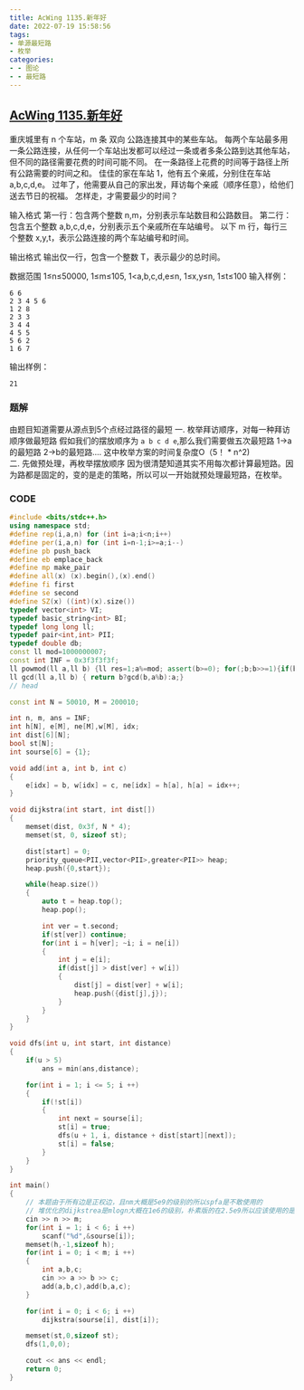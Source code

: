 ```yaml
---
title: AcWing 1135.新年好
date: 2022-07-19 15:58:56
tags:
- 单源最短路
- 枚举
categories:
- - 图论
- - 最短路
---
```


## [AcWing 1135.新年好](https://www.acwing.com/problem/content/1137/)
重庆城里有 n 个车站，m 条 双向 公路连接其中的某些车站。
每两个车站最多用一条公路连接，从任何一个车站出发都可以经过一条或者多条公路到达其他车站，但不同的路径需要花费的时间可能不同。
在一条路径上花费的时间等于路径上所有公路需要的时间之和。
佳佳的家在车站 1，他有五个亲戚，分别住在车站 a,b,c,d,e。
过年了，他需要从自己的家出发，拜访每个亲戚（顺序任意），给他们送去节日的祝福。
怎样走，才需要最少的时间？

输入格式
第一行：包含两个整数 n,m，分别表示车站数目和公路数目。
第二行：包含五个整数 a,b,c,d,e，分别表示五个亲戚所在车站编号。
以下 m 行，每行三个整数 x,y,t，表示公路连接的两个车站编号和时间。

输出格式
输出仅一行，包含一个整数 T，表示最少的总时间。

数据范围
1≤n≤50000,
1≤m≤105,
1<a,b,c,d,e≤n,
1≤x,y≤n,
1≤t≤100
输入样例：
```
6 6
2 3 4 5 6
1 2 8
2 3 3
3 4 4
4 5 5
5 6 2
1 6 7
```
输出样例：
```
21
```

### 题解
由题目知道需要从源点到5个点经过路径的最短
一. 枚举拜访顺序，对每一种拜访顺序做最短路
假如我们的摆放顺序为 `a b c d e`,那么我们需要做五次最短路 1->a的最短路 2->b的最短路....
这中枚举方案的时间复杂度O（5！ * n^2)  
二. 先做预处理，再枚举摆放顺序
因为很清楚知道其实不用每次都计算最短路。因为路都是固定的，变的是走的策略，所以可以一开始就预处理最短路，在枚举。

### CODE
```C++
#include <bits/stdc++.h>
using namespace std;
#define rep(i,a,n) for (int i=a;i<n;i++)
#define per(i,a,n) for (int i=n-1;i>=a;i--)
#define pb push_back
#define eb emplace_back
#define mp make_pair
#define all(x) (x).begin(),(x).end()
#define fi first
#define se second
#define SZ(x) ((int)(x).size())
typedef vector<int> VI;
typedef basic_string<int> BI;
typedef long long ll;
typedef pair<int,int> PII;
typedef double db;
const ll mod=1000000007;
const int INF = 0x3f3f3f3f;
ll powmod(ll a,ll b) {ll res=1;a%=mod; assert(b>=0); for(;b;b>>=1){if(b&1)res=res*a%mod;a=a*a%mod;}return res;}
ll gcd(ll a,ll b) { return b?gcd(b,a%b):a;}
// head

const int N = 50010, M = 200010;

int n, m, ans = INF;
int h[N], e[M], ne[M],w[M], idx;
int dist[6][N];
bool st[N];
int sourse[6] = {1};

void add(int a, int b, int c)
{
    e[idx] = b, w[idx] = c, ne[idx] = h[a], h[a] = idx++;
}

void dijkstra(int start, int dist[])
{
    memset(dist, 0x3f, N * 4);
    memset(st, 0, sizeof st);

    dist[start] = 0;
    priority_queue<PII,vector<PII>,greater<PII>> heap;
    heap.push({0,start});

    while(heap.size())
    {
        auto t = heap.top();
        heap.pop();

        int ver = t.second;
        if(st[ver]) continue;
        for(int i = h[ver]; ~i; i = ne[i])
        {
            int j = e[i];
            if(dist[j] > dist[ver] + w[i])
            {
                dist[j] = dist[ver] + w[i];
                heap.push({dist[j],j});
            }
        }
    }
}

void dfs(int u, int start, int distance)
{
    if(u > 5) 
        ans = min(ans,distance);

    for(int i = 1; i <= 5; i ++)
    {
        if(!st[i])
        {
            int next = sourse[i];
            st[i] = true;
            dfs(u + 1, i, distance + dist[start][next]);
            st[i] = false;
        }
    }
}

int main()
{
    // 本题由于所有边是正权边，且nm大概是5e9的级别的所以spfa是不敢使用的
    // 堆优化的dijkstrea是mlogn大概在1e6的级别，朴素版的在2.5e9所以应该使用的是堆优化
    cin >> n >> m;
    for(int i = 1; i < 6; i ++) 
        scanf("%d",&sourse[i]);
    memset(h,-1,sizeof h);
    for(int i = 0; i < m; i ++)
    {
        int a,b,c;
        cin >> a >> b >> c;
        add(a,b,c),add(b,a,c);
    }

    for(int i = 0; i < 6; i ++)
        dijkstra(sourse[i], dist[i]);

    memset(st,0,sizeof st);
    dfs(1,0,0);

    cout << ans << endl;
    return 0;
}
```